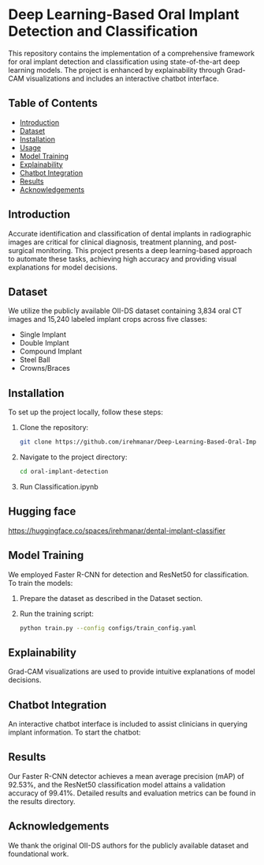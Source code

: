 # Deep Learning-Based Oral Implant Detection and Classification

This repository contains the implementation of a comprehensive framework for oral implant detection and classification using state-of-the-art deep learning models. The project is enhanced by explainability through Grad-CAM visualizations and includes an interactive chatbot interface.

## Table of Contents

- [Introduction](#introduction)
- [Dataset](#dataset)
- [Installation](#installation)
- [Usage](#usage)
- [Model Training](#model-training)
- [Explainability](#explainability)
- [Chatbot Integration](#chatbot-integration)
- [Results](#results)
- [Acknowledgements](#acknowledgements)

## Introduction

Accurate identification and classification of dental implants in radiographic images are critical for clinical diagnosis, treatment planning, and post-surgical monitoring. This project presents a deep learning-based approach to automate these tasks, achieving high accuracy and providing visual explanations for model decisions.

## Dataset

We utilize the publicly available OII-DS dataset containing 3,834 oral CT images and 15,240 labeled implant crops across five classes:
- Single Implant
- Double Implant
- Compound Implant
- Steel Ball
- Crowns/Braces

## Installation

To set up the project locally, follow these steps:

1. Clone the repository:
   ```bash
   git clone https://github.com/irehmanar/Deep-Learning-Based-Oral-Implant-Detection-and-Classification-with-Explainability.git
   ```

2. Navigate to the project directory:
   ```bash
   cd oral-implant-detection
   ```

3. Run Classification.ipynb 


## Hugging face
https://huggingface.co/spaces/irehmanar/dental-implant-classifier

## Model Training

We employed Faster R-CNN for detection and ResNet50 for classification. To train the models:

1. Prepare the dataset as described in the Dataset section.

2. Run the training script:
   ```bash
   python train.py --config configs/train_config.yaml
   ```

## Explainability

Grad-CAM visualizations are used to provide intuitive explanations of model decisions. 

## Chatbot Integration

An interactive chatbot interface is included to assist clinicians in querying implant information. To start the chatbot:


## Results

Our Faster R-CNN detector achieves a mean average precision (mAP) of 92.53%, and the ResNet50 classification model attains a validation accuracy of 99.41%. Detailed results and evaluation metrics can be found in the results directory.

## Acknowledgements

We thank the original OII-DS authors for the publicly available dataset and foundational work.
